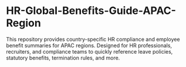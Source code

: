 # HR-Global-Benefits-Guide-APAC-Region
This repository provides country-specific HR compliance and employee benefit summaries for APAC regions. Designed for HR professionals, recruiters, and compliance teams to quickly reference leave policies, statutory benefits, termination rules, and more.
